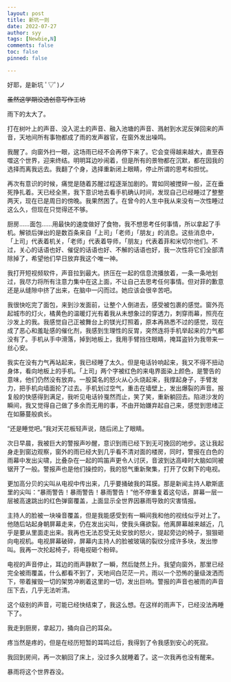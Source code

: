 ```yaml
---
layout: post
title: 新坑一则
date: 2022-07-27
author: syy
tags: [Newbie,N]
comments: false
toc: false
pinned: false

---
```


好耶，是新坑 ﾟ▽ﾟ)ノ

<!-- more -->

~~虽然这学期没选创意写作工坊~~

雨下的太大了。

打在树叶上的声音、没入泥土的声音、融入池塘的声音、溅射到水泥反弹回来的声音，天地间所有事物都成了雨的发声器官，在窗外发出噪鸣。

我醒了。向窗外扫一眼，这场雨已经不会再停下来了。它会变得越来越大，直至吞噬这个世界，迎来终结。明明耳边吵闹着，但是所有的景物都在沉默，都在因我的选择而离我远去。我翻了个身，选择重新闭上眼睛，停止所谓的思考和担忧。

再次有意识的时候，痛觉是随着苏醒过程逐渐加剧的。胃如同被搅碎一般，正在垂死挣扎着。天已经全黑，我下意识地去看手机确认时间，发现自己已经睡过了整整两天，现在已是周日的傍晚。我果然困了。在曾今的人生中我从来没有一次性睡过这么久，但现在只觉得还不够。

厨房……面包……用最快的速度做好了食物，我不想思考任何事情，所以拿起了手机。解锁后弹出的是数百条来自「上司」「老师」「朋友」的消息。这些消息中，「上司」代表着机关，「老师」代表着导师，「朋友」代表着菲和米切尔他们。不过，关心的话语也好、催促的话语也好、不解的话语也好，我一次性将它们全部清除掉了，希望他们早日放弃我这个唯一神。

我打开短视频软件，声音拉到最大。挤压在一起的信息流播放着，一条一条地划过，我尽力将所有注意力集中在这上面，不让自己去思考任何事情。但对菲的歉意还是从缝隙中挤了出来，在脑中一闪而过。她应该会很辛苦吧。

我很快吃完了面包，来到沙发面前，让整个人倒进去，感受被包裹的感觉。窗外亮起城市的灯火，橘黄色的温暖灯光有着我从未想象过的穿透力，刺穿雨幕，照亮在沙发上的我。我感觉自己正被舞台上的镁光灯照着，原本再熟悉不过的感觉，现在成了恶心和羞耻感的催化剂，我感到生理性的反胃，突然连将手机举起来的力气都没有了。手机从手中滑落，掉到地板上，我用手臂挡住眼睛，掩耳盗铃为我带来一丝心安。

我实在没有力气再站起来，我已经睡了太久。但是电话铃响起来，我又不得不扭动身体，看向地板上的手机。「上司」两个字被红色的来电界面染上颜色，是警告的意味，他们仍然没有放弃。一股莫名的怒火从心头烧起来，我撑起身子，手臂发力，把手机向墙面抡了过去。手机划过空气，重击在墙壁上，发出爆裂的声音。报复般的快感得到满足，我听见电话铃戛然而止，笑了笑，重新躺回去。陷进沙发的瞬间，我又觉得自己做了多余而无用的事，不由开始嫌弃起自己来，感觉到思绪正在如藤蔓般疯长。

“还是睡觉吧。”我对天花板轻声说，随后闭上了眼睛。

次日早晨，我被巨大的警报声吵醒，意识到雨已经下到无可挽回的地步。这让我起身走到窗边观察，窗外的雨已经大到几乎看不清对面的楼房，同时，警报在白色的雨幕中发出尖啸，比叠杂在一起的鸣笛声更令人讨厌，音波到达高峰时大脑如同被锯开了一般。警报声也是他们操控的，我的怒气重新聚集，打开了仅剩下的电视。

更加高分贝的尖叫从电视中传出来，几乎要捅破我的耳膜。那是新闻主持人歇斯底里的尖叫：“暴雨警告！暴雨警告！暴雨警告！”他不停重复着这句话，屏幕一层一层被高速跳出的红色弹窗覆盖，上面显示全世界因暴雨导致的灾害情报。

主持人的脸被一块噪音覆盖，但是我能感受到有一瞬间我和他的视线似乎对上了。他随后站起身朝屏幕走来，仍在发出尖叫，使我头痛欲裂。他离屏幕越来越近，几乎是要从里面走出来。我再也无法忍受无处安放的怒火，提起旁边的椅子，狠狠砸向电视机。电视屏幕破碎，屏幕内主持人的脸被玻璃的裂纹分成许多块，发出惨叫。我再一次抡起椅子，将电视砸个粉碎。

电视的声音停止，耳边的雨声静默了一瞬，然后陡然上升。我望向窗外，那里已经完全被雨覆盖，什么都看不到了，天地间白茫茫一片。雨以一个恐怖的量级泼洒而下，带着摧毁一切的架势冲刷着这里的一切，发出巨响。警报的声音也被雨的声音压下去，几乎无法听清。

这个级别的声音，可能已经快结束了，我这么想。在这样的雨声下，已经没法再睡下了。

我走到厨房，拿起刀，捅向自己的耳朵。

疼当然是疼的，但是在经历短暂的耳鸣过后，我得到了令我感到安心的死寂。

我回到房间，再一次躺回了床上，没过多久就睡着了。这一次我再也没有醒来。

暴雨将这个世界吞没。